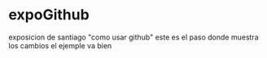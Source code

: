 # expoGithub
exposicion de santiago "como  usar github"
este es el paso donde muestra los cambios
el ejemple va bien
